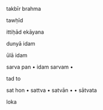 takbīr brahma

tawḥīd 

ittiḥād ekāyana

dunyā idam

ūlā idam

sarva pan
• idam sarvam
• 

tad to

sat hon
• sattva
• satvān
• • sātvata

loka